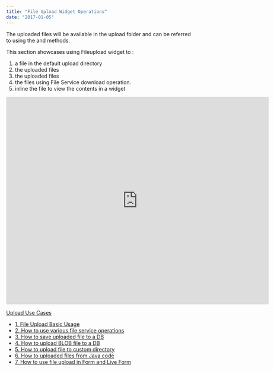 ```yaml
---
title: "File Upload Widget Operations"
date: "2017-01-05"
---
```


The uploaded files will be available in the upload folder and can be referred to using the and methods.

This section showcases using Fileupload widget to :

1. a file in the default upload directory
2. the uploaded files
3. the uploaded files
4. the files using File Service download operation.
5. inline the file to view the contents in a widget

<iframe width="708" height="560" src="https://docs.google.com/presentation/d/e/2PACX-1vSltjA3MOBZG31v_vdAssTOeWcfCqIHaHX6WSdRdF1LMAjCZ5r83fi_AkqrNVJn3mgY-s7DBTYQzIf3/embed?start=false&amp;loop=false&amp;delayms=3000" frameborder="0" allowfullscreen="allowfullscreen" mozallowfullscreen="mozallowfullscreen" webkitallowfullscreen="webkitallowfullscreen"></iframe>

[Upload Use Cases](/learn/app-development/widgets/basic/fileupload-use-cases/)

- [1\. File Upload Basic Usage](/learn/app-development/widgets/form-widgets/file-upload-basic-usage/)
- [2\. How to use various file service operations](/learn/how-tos/file-upload-widget-operations/)
- [3\. How to save uploaded file to a DB](/learn/how-tos/upload-file-save-database/)
- [4\. How to upload BLOB file to a DB](/learn/how-tos/file-upload-blob-data/)
- [5\. How to upload file to custom directory](/learn/how-tos/file-upload-custom-directory/)
- [6\. How to uploaded files from Java code](/learn/how-tos/accessing-file-upload-java-code/)
- [7\. How to use file upload in Form and Live Form](/learn/how-tos/upload-files-from-live-form-form/)
